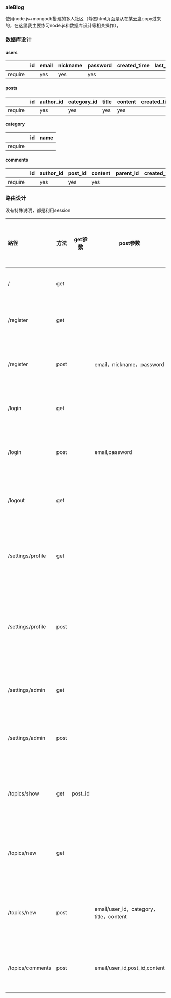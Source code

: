 ### aleBlog

使用node.js+mongodb搭建的多人社区（静态html页面是从在某云盘copy过来的，在这里我主要练习node.js和数据库设计等相关操作），

### 数据库设计

#### users

|         | id | email | nickname | password | created_time | last_modified_time | avatar | bio  | gender | birthday | status |
| ------- | ----- | ----- | -------- | -------- | ------------ | ------------------ | ------ | ---- | ------ | -------- | ------ |
| require |    | yes   | yes      | yes      |              |                    |        |      |        |          |        |

#### posts

|         | id   | author_id | category_id | title | content | created_time | last_modified_time | views | likes |
| ------- | ---- | --------- | ----------- | ----- | ------- | ------------ | ------------------ | ----- | ----- |
| require |      | yes       | yes         | yes   | yes     |              |                    |       |       |

#### category

|         | id   | name |
| ------- | ---- | ---- |
| require |      |      |

#### comments

|         | id   | author_id | post_id | content | parent_id | created_time |
| ------- | ---- | --------- | ------- | ------- | --------- | ------------ |
| require |      | yes       | yes     | yes     |           |              |

### 路由设计

没有特殊说明，都是利用session

| 路径              | 方法 | get参数 | post参数                                | 是否需要登陆 | 备注                 | 完成状态 |
| :---------------- | ---- | ------- | --------------------------------------- | ------------ | -------------------- | -------- |
| /                 | get  |         |                                         |              | 渲染首页             | ✔        |
| /register         | get  |         |                                         |              | 渲染注册页           | ✔        |
| /register         | post |         | email，nickname，password               |              | 处理注册请求         | ✔        |
| /login            | get  |         |                                         |              | 渲染登陆页           | ✔        |
| /login            | post |         | email,password                          |              | 处理登陆请求         | ✔        |
| /logout           | get  |         |                                         |              | 处理退出请求         | ✔        |
| /settings/profile | get  |         |                                         | y            | 渲染个人信息页面     |          |
| /settings/profile | post |         |                                         | y            | 处理更改个人信息请求 |          |
| /settings/admin   | get  |         |                                         | y            | 渲染设置页面         |          |
| /settings/admin   | post |         |                                         | y            | 处理设置请求         |          |
| /topics/show      | get  | post_id |                                         |              | 渲染文章详情页面     |          |
| /topics/new       | get  |         |                                         | y            | 渲染写文章页面       |          |
| /topics/new       | post |         | email/user_id，category，title，content | y            | 处理发表文章请求     |          |
| /topics/comments  | post |         | email/user_id,post_id,content           | y            | 处理评论请求         |          |

